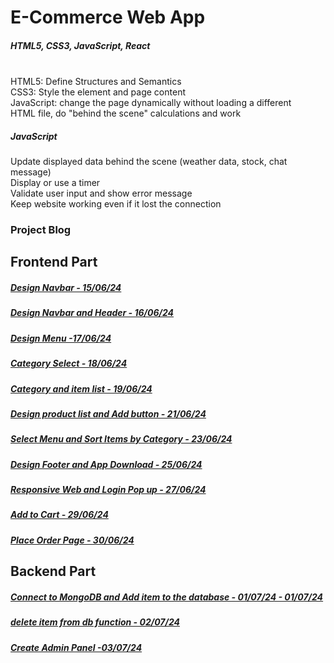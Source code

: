 # E-Commerce Web App

##### HTML5, CSS3, JavaScript, React
\
HTML5: Define Structures and Semantics\
CSS3: Style the element and page content\
JavaScript: change the page dynamically without loading a different \
HTML file, do "behind the scene" calculations and work


##### JavaScript

Update displayed data behind the scene (weather data, stock, chat message)\
Display or use a timer\
Validate user input and show error message\
Keep website working even if it lost the connection

### Project Blog

## Frontend Part

##### [Design Navbar - 15/06/24](https://blog.naver.com/detol3953/223480690554)
##### [Design Navbar and Header - 16/06/24](https://blog.naver.com/detol3953/223481583076)
##### [Design Menu -17/06/24](https://blog.naver.com/detol3953/223482762487)
##### [Category Select - 18/06/24](https://blog.naver.com/detol3953/223483966895)
##### [Category and item list - 19/06/24](https://blog.naver.com/detol3953/223485091209)
##### [Design product list and Add button - 21/06/24](https://blog.naver.com/detol3953/223487386472)
##### [Select Menu and Sort Items by Category - 23/06/24](https://blog.naver.com/detol3953/223489050773)
##### [Design Footer and App Download - 25/06/24](https://blog.naver.com/detol3953/223491234139)
##### [Responsive Web and Login Pop up - 27/06/24](https://blog.naver.com/detol3953/223493735425)
##### [Add to Cart - 29/06/24](https://blog.naver.com/detol3953/223495512053)
##### [Place Order Page - 30/06/24](https://blog.naver.com/detol3953/223496931170)
#####
#####
## Backend Part
##### [Connect to MongoDB and Add item to the database - 01/07/24 - 01/07/24](https://blog.naver.com/detol3953/223498164658)
##### [delete item from db function - 02/07/24](https://blog.naver.com/detol3953/223499401675)
##### [Create Admin Panel -03/07/24](https://blog.naver.com/detol3953/223500418264)


